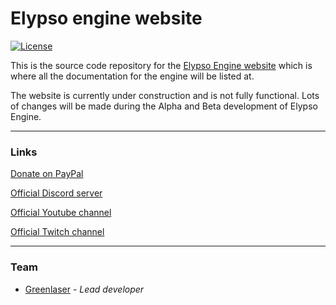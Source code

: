 # Elypso engine website

[![License](https://img.shields.io/badge/license-Proprietary-blue)](LICENSE.md)

This is the source code repository for the [Elypso Engine website](https://elypsoengine.com) which is where all the documentation for the engine will be listed at. 

The website is currently under construction and is not fully functional. Lots of changes will be made during the Alpha and Beta development of Elypso Engine.

---

### Links

[Donate on PayPal](https://www.paypal.com/donate/?hosted_button_id=QWG8SAYX5TTP6)

[Official Discord server](https://discord.gg/jkvasmTND5)

[Official Youtube channel](https://youtube.com/greenlaser)

[Official Twitch channel](https://www.twitch.tv/greenlaseer)

---

### Team

* [Greenlaser](https://github.com/greeenlaser) - *Lead developer*